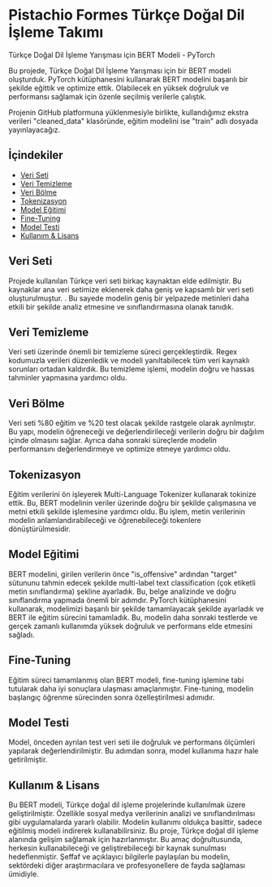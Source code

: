 # Pistachio Formes Türkçe Doğal Dil İşleme Takımı

Türkçe Doğal Dil İşleme Yarışması için BERT Modeli - PyTorch

Bu projede, Türkçe Doğal Dil İşleme Yarışması için bir BERT modeli oluşturduk. PyTorch kütüphanesini kullanarak BERT modelini başarılı bir şekilde eğittik ve optimize ettik. Olabilecek en yüksek doğruluk ve performansı sağlamak için özenle seçilmiş verilerle çalıştık.

Projenin GitHub platformuna yüklenmesiyle birlikte, kullandığımız ekstra verileri "cleaned_data" klasöründe, eğitim modelini ise "train" adlı dosyada yayınlayacağız. 

## İçindekiler
- [Veri Seti](#veri-seti)
- [Veri Temizleme](#veri-temizleme)
- [Veri Bölme](#veri-bölme)
- [Tokenizasyon](#tokenizasyon)
- [Model Eğitimi](#model-eğitimi)
- [Fine-Tuning](#fine-tuning)
- [Model Testi](#model-testi)
- [Kullanım & Lisans](#kullanım-lisans)

## Veri Seti
Projede kullanılan Türkçe veri seti birkaç kaynaktan elde edilmiştir. Bu kaynaklar ana veri setimize eklenerek daha geniş ve kapsamlı bir veri seti oluşturulmuştur. . Bu sayede modelin geniş bir yelpazede metinleri daha etkili bir şekilde analiz etmesine ve sınıflandırmasına olanak tanıdık.

## Veri Temizleme
Veri seti üzerinde önemli bir temizleme süreci gerçekleştirdik. Regex kodumuzla verileri düzenledik ve modeli yanıltabilecek tüm veri kaynaklı sorunları ortadan kaldırdık. Bu temizleme işlemi, modelin doğru ve hassas tahminler yapmasına yardımcı oldu.

## Veri Bölme
Veri seti %80 eğitim ve %20 test olacak şekilde rastgele olarak ayrılmıştır. Bu yapı, modelin öğreneceği ve değerlendirileceği verilerin doğru bir dağılım içinde olmasını sağlar. Ayrıca daha sonraki süreçlerde modelin performansını değerlendirmeye ve optimize etmeye yardımcı oldu.

## Tokenizasyon
Eğitim verilerini ön işleyerek Multi-Language Tokenizer kullanarak tokinize ettik. Bu, BERT modelinin veriler üzerinde doğru bir şekilde çalışmasına ve metni etkili şekilde işlemesine yardımcı oldu. Bu işlem, metin verilerinin modelin anlamlandırabileceği ve öğrenebileceği tokenlere dönüştürülmesidir.

## Model Eğitimi
BERT modelini, girilen verilerin önce "is_offensive" ardından
"target" sütununu tahmin edecek şekilde multi-label text classification (çok etiketli metin sınıflandırma) şekline ayarladık. Bu, belge analizinde ve doğru sınıflandırma yapmada önemli bir adımdır. 
PyTorch kütüphanesini kullanarak, modelimizi başarılı bir şekilde tamamlayacak şekilde ayarladık ve BERT ile eğitim sürecini tamamladık. Bu, modelin daha sonraki testlerde ve gerçek zamanlı kullanımda yüksek doğruluk ve performans elde etmesini sağladı.

## Fine-Tuning
Eğitim süreci tamamlanmış olan BERT modeli, fine-tuning işlemine tabi tutularak daha iyi sonuçlara ulaşması amaçlanmıştır. Fine-tuning, modelin başlangıç öğrenme sürecinden sonra özelleştirilmesi adımıdır.

## Model Testi
Model, önceden ayrılan test veri seti ile doğruluk ve performans ölçümleri yapılarak değerlendirilmiştir. Bu adımdan sonra, model kullanıma hazır hale getirilmiştir.

## Kullanım & Lisans
Bu BERT modeli, Türkçe doğal dil işleme projelerinde kullanılmak üzere geliştirilmiştir. Özellikle sosyal medya verilerinin analizi ve sınıflandırılması gibi uygulamalarda yararlı olabilir. Modelin kullanımı oldukça basittir, sadece eğitilmiş modeli indirerek kullanabilirsiniz.
Bu proje, Türkçe doğal dil işleme alanında gelişim sağlamak için hazırlanmıştır. Bu amaç doğrultusunda, herkesin kullanabileceği ve geliştirebileceği bir kaynak sunulması hedeflenmiştir.
Şeffaf ve açıklayıcı bilgilerle paylaşılan bu modelin, sektördeki diğer araştırmacılara ve profesyonellere de fayda sağlaması ümidiyle.
